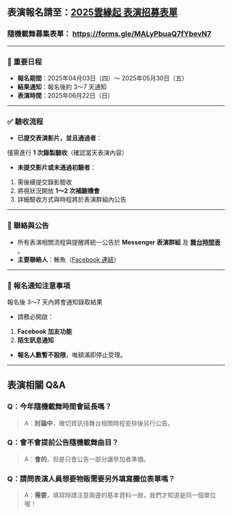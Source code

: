 ## 表演報名請至：[2025雲緣起 表演招募表單](https://forms.gle/GzdaEaDxDqR8QqUD9)

### 隨機載舞募集表單： <https://forms.gle/MALyPbuaQ7fYbevN7>
---

### 📅 重要日程

- **報名期間**：2025年04月03日（四）～ 2025年05月30日（五）  
- **結果通知**：報名後約 3～7 天通知  
- **表演時間**：2025年06月22日（日）

---

### ✅ 驗收流程

- **已提交表演影片，並且通過者**：  

僅需進行 **1 次錄製驗收**（確認當天表演內容）

- **未提交影片或未通過初驗者**：  
1. 需後續提交錄影驗收  
2. 將視狀況開放 **1～2 次補驗機會**  
3. 詳細驗收方式與時程將於表演群組內公告

---

### 📢 聯絡與公告

- 所有表演相關流程與提醒將統一公告於 **Messenger 表演群組** 及 **[舞台時間表](https://rikurzt.github.io/YAF_web/Show/List)** 。
- **主要聯絡人**：鮪魚（[Facebook 連結](https://www.facebook.com/profile.php?id=100055327993015 "非常好FB連結")）

---

### 📩 報名通知注意事項

報名後 3～7 天內將會通知錄取結果
- 請務必開啟：
1. **Facebook 加友功能**
2. **陌生訊息通知**

- **報名人數暫不設限**，唯額滿即停止受理。

---

## 表演相關 Q&A

### Q：今年隨機載舞時間會延長嗎？
> A：**討論中**，確切資訊待舞台相關時程安排後另行公告。

### Q：會不會提前公告隨機載舞曲目？
> A：**會的**，但是只會公告一部分讓參加者準備。

### Q：請問表演人員想要物販需要另外填寫攤位表單嗎？
> A：**需要**，填寫時請注意兩邊的基本資料一致，我們才知道是同一個單位喔！
